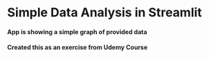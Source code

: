 # Simple Data Analysis in Streamlit
#### App is showing a simple graph of provided data
#### Created this as an exercise from Udemy Course